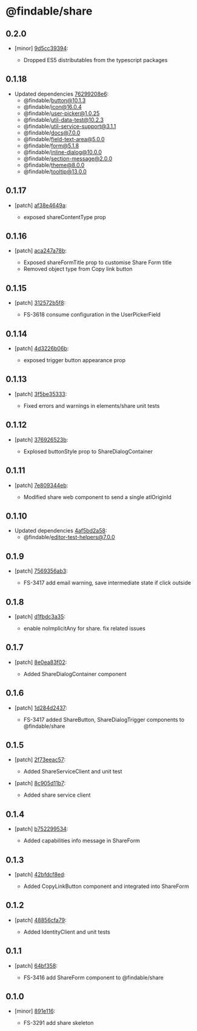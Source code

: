 # @findable/share

## 0.2.0
- [minor] [9d5cc39394](https://github.com/fnamazing/uiKit/commits/9d5cc39394):

  - Dropped ES5 distributables from the typescript packages

## 0.1.18
- Updated dependencies [76299208e6](https://github.com/fnamazing/uiKit/commits/76299208e6):
  - @findable/button@10.1.3
  - @findable/icon@16.0.4
  - @findable/user-picker@1.0.25
  - @findable/util-data-test@10.2.3
  - @findable/util-service-support@3.1.1
  - @findable/docs@7.0.0
  - @findable/field-text-area@5.0.0
  - @findable/form@5.1.8
  - @findable/inline-dialog@10.0.0
  - @findable/section-message@2.0.0
  - @findable/theme@8.0.0
  - @findable/tooltip@13.0.0

## 0.1.17
- [patch] [af38e4649a](https://github.com/fnamazing/uiKit/commits/af38e4649a):

  - exposed shareContentType prop

## 0.1.16
- [patch] [aca247a78b](https://github.com/fnamazing/uiKit/commits/aca247a78b):

  - Exposed shareFormTitle prop to customise Share Form title
  - Removed object type from Copy link button

## 0.1.15
- [patch] [312572b5f8](https://github.com/fnamazing/uiKit/commits/312572b5f8):

  - FS-3618 consume configuration in the UserPickerField

## 0.1.14
- [patch] [4d3226b06b](https://github.com/fnamazing/uiKit/commits/4d3226b06b):

  - exposed trigger button appearance prop

## 0.1.13
- [patch] [3f5be35333](https://github.com/fnamazing/uiKit/commits/3f5be35333):

  - Fixed errors and warnings in elements/share unit tests

## 0.1.12
- [patch] [376926523b](https://github.com/fnamazing/uiKit/commits/376926523b):

  - Explosed buttonStyle prop to ShareDialogContainer

## 0.1.11
- [patch] [7e809344eb](https://github.com/fnamazing/uiKit/commits/7e809344eb):

  - Modified share web component to send a single atlOriginId

## 0.1.10
- Updated dependencies [4af5bd2a58](https://github.com/fnamazing/uiKit/commits/4af5bd2a58):
  - @findable/editor-test-helpers@7.0.0

## 0.1.9
- [patch] [7569356ab3](https://github.com/fnamazing/uiKit/commits/7569356ab3):

  - FS-3417 add email warning, save intermediate state if click outside

## 0.1.8
- [patch] [d1fbdc3a35](https://github.com/fnamazing/uiKit/commits/d1fbdc3a35):

  - enable noImplicitAny for share. fix related issues

## 0.1.7
- [patch] [8e0ea83f02](https://github.com/fnamazing/uiKit/commits/8e0ea83f02):

  - Added ShareDialogContainer component

## 0.1.6
- [patch] [1d284d2437](https://github.com/fnamazing/uiKit/commits/1d284d2437):

  - FS-3417 added ShareButton, ShareDialogTrigger components to @findable/share

## 0.1.5
- [patch] [2f73eeac57](https://github.com/fnamazing/uiKit/commits/2f73eeac57):

  - Added ShareServiceClient and unit test
- [patch] [8c905d11b7](https://github.com/fnamazing/uiKit/commits/8c905d11b7):

  - Added share service client

## 0.1.4
- [patch] [b752299534](https://github.com/fnamazing/uiKit/commits/b752299534):

  - Added capabilities info message in ShareForm

## 0.1.3
- [patch] [42bfdcf8ed](https://github.com/fnamazing/uiKit/commits/42bfdcf8ed):

  - Added CopyLinkButton component and integrated into ShareForm

## 0.1.2
- [patch] [48856cfa79](https://github.com/fnamazing/uiKit/commits/48856cfa79):

  - Added IdentityClient and unit tests

## 0.1.1
- [patch] [64bf358](https://github.com/fnamazing/uiKit/commits/64bf358):

  - FS-3416 add ShareForm component to @findable/share

## 0.1.0
- [minor] [891e116](https://github.com/fnamazing/uiKit/commits/891e116):

  - FS-3291 add share skeleton
